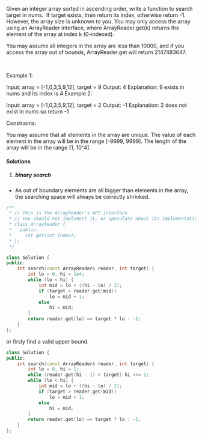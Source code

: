 Given an integer array sorted in ascending order, write a function to search target in nums.  If target exists, then return its index, otherwise return -1. However, the array size is unknown to you. You may only access the array using an ArrayReader interface, where ArrayReader.get(k) returns the element of the array at index k (0-indexed).

You may assume all integers in the array are less than 10000, and if you access the array out of bounds, ArrayReader.get will return 2147483647.

 

Example 1:

Input: array = [-1,0,3,5,9,12], target = 9
Output: 4
Explanation: 9 exists in nums and its index is 4
Example 2:

Input: array = [-1,0,3,5,9,12], target = 2
Output: -1
Explanation: 2 does not exist in nums so return -1
 

Constraints:

You may assume that all elements in the array are unique.
The value of each element in the array will be in the range [-9999, 9999].
The length of the array will be in the range [1, 10^4].

#### Solutions

1. ##### binary search

- As out of boundary elements are all bigger than elements in the array, the searching space will always be correctly shrinked.

```cpp
/**
 * // This is the ArrayReader's API interface.
 * // You should not implement it, or speculate about its implementation
 * class ArrayReader {
 *   public:
 *     int get(int index);
 * };
 */

class Solution {
public:
    int search(const ArrayReader& reader, int target) {
        int lo = 0, hi = 1e4;
        while (lo < hi) {
            int mid = lo + ((hi - lo) / 2);
            if (target > reader.get(mid))
                lo = mid + 1;
            else
                hi = mid;
        }
        return reader.get(lo) == target ? lo : -1;
    }
};
```

or firsly find a valid upper bound.

```cpp
class Solution {
public:
    int search(const ArrayReader& reader, int target) {
        int lo = 0, hi = 1;
        while (reader.get(hi - 1) < target) hi <<= 1;
        while (lo < hi) {
            int mid = lo + ((hi - lo) / 2);
            if (target > reader.get(mid))
                lo = mid + 1;
            else
                hi = mid;
        }
        return reader.get(lo) == target ? lo : -1;
    }
};
```
